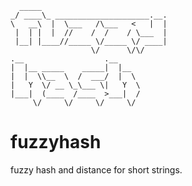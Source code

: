 ```ascii
  _____
_/ ____\_ _____________________.__.
\   __\  |  \___   /\___   <   |  |
 |  | |  |  //    /  /    / \___  |
 |__| |____//_____ \/_____ \/ ____|
                  \/      \/\/
.__                  .__
|  |__ _____    _____|  |__
|  |  \\__  \  /  ___/  |  \
|   Y  \/ __ \_\___ \|   Y  \
|___|  (____  /____  >___|  /
     \/     \/     \/     \/
```

# fuzzyhash

fuzzy hash and distance for short strings.
